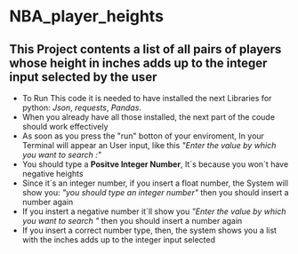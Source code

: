 # NBA_player_heights
## **This Project contents a list of all pairs of players whose height in inches adds up to the integer input selected by the user**
- To Run This code it is needed to have installed the next Libraries for python: *Json*, *requests*, *Pandas*.
- When you already have all those installed, the next part of the coude should work effectively
- As soon as you press the "run" botton of your enviroment, In your Terminal will appear an User input, like this _"Enter the value by which you want to search :"_
- You should type a **Positve Integer Number**, It´s because you won´t have negative heights
- Since it´s an integer number, if you insert a float number, the System will show you: _"you should type an integer number"_ then you should insert a number again
- If you instert a negative number it´ll show you _"Enter the value by which you want to search "_ then you should insert a number again
- If you insert a correct number type, then, the system shows you a list with the inches adds up to the integer input selected
